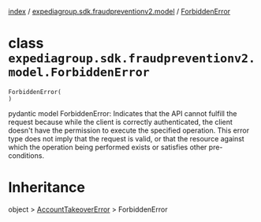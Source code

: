 [index](index.md) / [expediagroup.sdk.fraudpreventionv2.model](expediagroup.sdk.fraudpreventionv2.model.md) / [ForbiddenError](ForbiddenError.md)
# class `expediagroup.sdk.fraudpreventionv2.model.ForbiddenError`
```
ForbiddenError(
)
```

pydantic model ForbiddenError: Indicates that the API cannot fulfill the request because while the client is correctly authenticated, the client doesn't have the permission to execute the specified operation. This error type does not imply that the request is valid, or that the resource against which the operation being performed exists or satisfies other pre-conditions.










# Inheritance
object > [AccountTakeoverError](AccountTakeoverError.md) > ForbiddenError